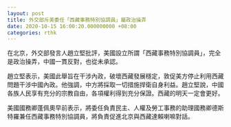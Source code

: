 ```yaml
---
layout: post
title: 外交部斥美委任「西藏事務特別協調員」屬政治操弄
date: 2020-10-15 16:00:20.000000000 +08:00
categories: rthk
---
```


在北京，外交部發言人趙立堅批評，美國設立所謂「西藏事務特別協調員」，完全是政治操弄，中國一貫反對，也從未承認。

趙立堅表示，美國此舉旨在干涉內政，破壞西藏發展穩定，敦促美方停止利用西藏問題干涉中國內政。他強調，中方將採取一切措施捍衛自身利益。趙立堅說，中國各族人民享有充分的宗教自由，各項權利得到充分保證。西藏的明天一定會更好。

美國國務卿蓬佩奧早前表示，將委任負責民主、人權及勞工事務的助理國務卿德斯特羅兼任西藏事務特別協調員，將負責促進北京與西藏達賴喇嘛對話。
